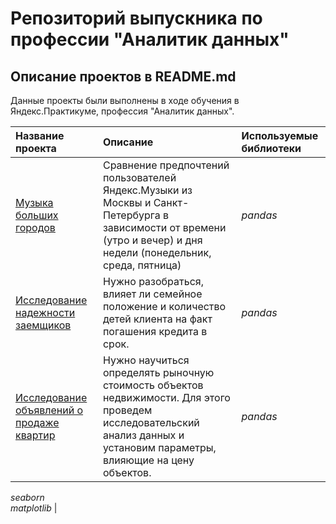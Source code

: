 # Репозиторий выпускника по профессии "Аналитик данных"


## Описание проектов в README.md

Данные проекты были выполнены в ходе обучения в Яндекс.Практикуме, профессия "Аналитик данных".

| Название проекта | Описание | Используемые библиотеки | 
| :---------------------- | :---------------------- | :---------------------- |
| [Музыка больших городов](project_basic_python) | Сравнение предпочтений пользователей Яндекс.Музыки из Москвы и Санкт-Петербурга в зависимости от времени (утро и вечер) и дня недели (понедельник, среда, пятница)| *pandas* |
| [Исследование надежности заемщиков](project_data_preprocessing) | Нужно разобраться, влияет ли семейное положение и количество детей клиента на факт погашения кредита в срок.| *pandas* |
| [Исследование объявлений о продаже квартир](project_eda) | Нужно научиться определять рыночную стоимость объектов недвижимости. Для этого проведем исследовательский анализ данных и установим параметры, влияющие на цену объектов.| *pandas*  
*seaborn*  
*matplotlib*  |
